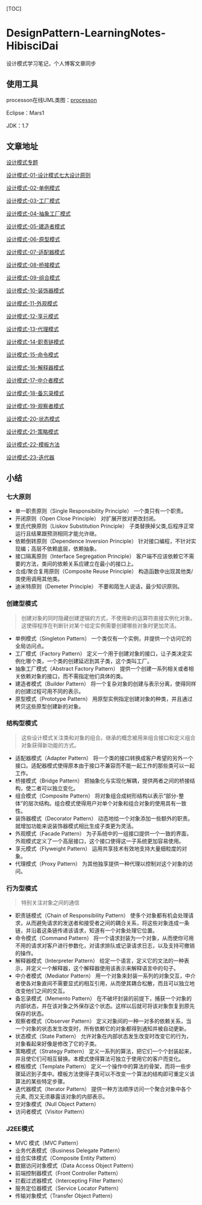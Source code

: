 [TOC]

# DesignPattern-LearningNotes-HibisciDai

设计模式学习笔记，个人博客文章同步

## 使用工具

processon在线UML类图：[processon](https://www.processon.com/i/5b0a404be4b0b0a47abf79c6)

Eclipse：Mars1

JDK：1.7

## 文章地址

[设计模式专题](https://hibiscidai.github.io/categories/%E8%AE%BE%E8%AE%A1%E6%A8%A1%E5%BC%8F/)

[设计模式-01-设计模式七大设计原则](https://hibiscidai.github.io/2018/03/07/设计模式-01-设计模式七大设计原则/)

[设计模式-02-单例模式](https://hibiscidai.github.io/2018/03/14/设计模式-02-单例模式/)

[设计模式-03-工厂模式](https://hibiscidai.github.io/2018/03/21/设计模式-03-工厂模式/)

[设计模式-04-抽象工厂模式](https://hibiscidai.github.io/2018/03/26/设计模式-04-抽象工厂模式/)

[设计模式-05-建造者模式](https://hibiscidai.github.io/2018/03/28/设计模式-05-建造者模式/)

[设计模式-06-原型模式](https://hibiscidai.github.io/2018/04/02/设计模式-06-原型模式/)

[设计模式-07-适配器模式](https://hibiscidai.github.io/2018/04/04/设计模式-07-适配器模式/)

[设计模式-08-桥接模式](https://hibiscidai.github.io/2018/04/09/设计模式-08-桥接模式/)

[设计模式-09-组合模式](https://hibiscidai.github.io/2018/04/16/设计模式-09-组合模式/)

[设计模式-10-装饰器模式](https://hibiscidai.github.io/2018/04/18/设计模式-10-装饰器模式/)

[设计模式-11-外观模式](https://hibiscidai.github.io/2018/04/23/设计模式-11-外观模式/)

[设计模式-12-享元模式](https://hibiscidai.github.io/2018/04/25/设计模式-12-享元模式/)

[设计模式-13-代理模式](https://hibiscidai.github.io/2018/04/28/设计模式-13-代理模式/)

[设计模式-14-职责链模式](https://hibiscidai.github.io/2018/05/09/设计模式-14-职责链模式/)

[设计模式-15-命令模式](https://hibiscidai.github.io/2018/05/14/设计模式-15-命令模式/)

[设计模式-16-解释器模式](https://hibiscidai.github.io/2018/05/16/设计模式-16-解释器模式/)

[设计模式-17-中介者模式](https://hibiscidai.github.io/2018/05/21/设计模式-17-中介者模式/)

[设计模式-18-备忘录模式](https://hibiscidai.github.io/2018/05/23/设计模式-18-备忘录模式/)

[设计模式-19-观察者模式](https://hibiscidai.github.io/2018/05/28/设计模式-19-观察者模式/)

[设计模式-20-状态模式](https://hibiscidai.github.io/2018/05/30/设计模式-20-状态模式/)

[设计模式-21-策略模式](https://hibiscidai.github.io/2018/06/06/设计模式-21-策略模式/)

[设计模式-22-模板方法](https://hibiscidai.github.io/2018/06/11/设计模式-22-模板方法/)

[设计模式-23-迭代器](https://hibiscidai.github.io/2018/06/13/设计模式-23-迭代器/)

## 小结

### 七大原则

- 单一职责原则（Single Responsibility Principle）
  一个类只有一个职责。
- 开闭原则（Open Close Principle）
  对扩展开放对更改封闭。
- 里氏代换原则（Liskov Substitution Principle）
  子类替换掉父类,后程序正常运行且结果跟预测相同才能允许继。
- 依赖倒转原则（Dependence Inversion Principle）
  针对接口编程，不针对实现编；高层不依赖底层，依赖抽象。
- 接口隔离原则（Interface Segregation Principle）
  客户端不应该依赖它不需要的方法，类间的依赖关系应建立在最小的接口上。
- 合成/聚合复用原则（Composite Reuse Principle）
  构造函数中出现其他类/类使用调用其他类。
- 迪米特原则（Demeter Principle）
  不要和陌生人说话，最少知识原则。

### 创建型模式

>创建对象的同时隐藏创建逻辑的方式，不使用新的运算符直接实例化对象。这使得程序在判断针对某个给定实例需要创建哪些对象时更加灵活。

- 单例模式（Singleton Pattern）
一个类仅有一个实例，并提供一个访问它的全局访问点。
- 工厂模式（Factory Pattern）
定义一个用于创建对象的接口，让子类决定实例化哪个类，一个类的创建延迟到其子类，这个类叫工厂。
- 抽象工厂模式（Abstract Factory Pattern）
提供一个创建一系列相关或者相关依赖对象的接口，而不需指定他们具体的类。
- 建造者模式（Builder Pattern）
将一个复杂对象的创建与表示分离，使得同样的创建过程可用不同的表示。
- 原型模式（Prototype Pattern）
用原型实例指定创建对象的种类，并且通过拷贝这些原型创建新的对象。

### 结构型模式

>这些设计模式关注类和对象的组合。继承的概念被用来组合接口和定义组合对象获得新功能的方式。

- 适配器模式（Adapter Pattern）
将一个类的接口转换成客户希望的另外一个接口。适配器模式使得原本由于接口不兼容而不能一起工作的那些类可以一起工作。
- 桥接模式（Bridge Pattern）
把抽象化与实现化解耦，提供两者之间的桥接结构，使二者可以独立变化。
- 组合模式（Composite Pattern）
将对象组合成树形结构以表示“部分-整体”的层次结构。组合模式使得用户对单个对象和组合对象的使用具有一致性。
- 装饰器模式（Decorator Pattern）
动态地给一个对象添加一些额外的职责。就增加功能来说装饰器模式相比生成子类更为灵活。
- 外观模式（Facade Pattern）
为子系统中的一组接口提供一个一致的界面，外观模式定义了一个高层接口，这个接口使得这一子系统更加容易使用。
- 享元模式（Flyweight Pattern）
运用共享技术有效地支持大量细粒度的对象。
- 代理模式（Proxy Pattern）
为其他独享提供一种代理以控制对这个对象的访问。

### 行为型模式

>特别关注对象之间的通信

- 职责链模式（Chain of Responsibility Pattern）
使多个对象都有机会处理请求，从而避免请求的发送者和接受者之间的耦合关系，将这些对象连成一条链，并沿着这条链传递该请求，知道有一个对象处理它位置。
- 命令模式（Command Pattern）
将一个请求封装为一个对象，从而使你可用不用的请求对客户进行参数化，对请求排队或记录请求日志，以及支持可撤销的操作。
- 解释器模式（Interpreter Pattern）
给定一个语言，定义它的文法的一种表示，并定义一个解释器，这个解释器使用该表示来解释语言中的句子。
- 中介者模式（Mediator Pattern）
用一个对象来封装一系列的对象交互，中介者使各对象直间不需要显式的相互引用，从而使其耦合松散，而且可以独立地改变他们之间的交互。
- 备忘录模式（Memento Pattern）
在不破坏封装的前提下，捕获一个对象的内部状态，并在该对象之外保存这个状态。这样以后就可将该对象恢复到原先保存的状态。
- 观察者模式（Observer Pattern）
定义对象间的一种一对多的依赖关系，当一个对象的状态发生改变时，所有依赖它的对象都得到通知并被自动更新。
- 状态模式（State Pattern）
允许对象在内部状态发生改变时改变它的行为，对象看起来好像是修改了它的子类。
- 策略模式（Strategy Pattern）
定义一系列的算法，把它们一个个封装起来，并且使它们可相互替换。本模式使得算法可独立于使用它的客户而变化。
- 模板模式（Template Pattern）
定义一个操作中的算法的骨架，而将一些步骤延迟到子类中。模板方法使得子类可以不改变一个算法的结构即可重定义该算法的某些特定步骤。
- 迭代器模式（Iterator Pattern）
提供一种方法顺序访问一个聚合对象中各个元素, 而又无须暴露该对象的内部表示。
- 空对象模式（Null Object Pattern）
- 访问者模式（Visitor Pattern）

### J2EE模式

- MVC 模式（MVC Pattern）
- 业务代表模式（Business Delegate Pattern）
- 组合实体模式（Composite Entity Pattern）
- 数据访问对象模式（Data Access Object Pattern）
- 前端控制器模式（Front Controller Pattern）
- 拦截过滤器模式（Intercepting Filter Pattern）
- 服务定位器模式（Service Locator Pattern）
- 传输对象模式（Transfer Object Pattern）
